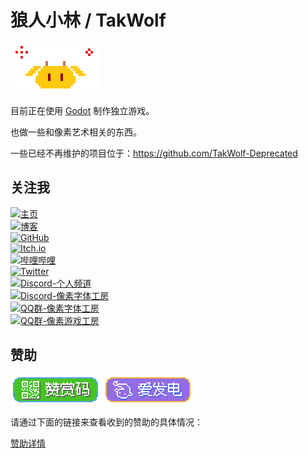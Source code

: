 # 狼人小林 / TakWolf 

![Logo](images/xiaoqiu@4x.gif)

目前正在使用 [Godot](https://godotengine.org) 制作独立游戏。

也做一些和像素艺术相关的东西。

一些已经不再维护的项目位于：https://github.com/TakWolf-Deprecated

## 关注我

[![主页](https://img.shields.io/badge/主页-takwolf.com-gold?style=for-the-badge)](https://takwolf.com)
<br>
[![博客](https://img.shields.io/badge/博客-blog.takwolf.com-orange?style=for-the-badge)](https://blog.takwolf.com)
<br>
[![GitHub](https://img.shields.io/badge/TakWolf-1F2328?logo=github&logoColor=white&style=for-the-badge)](https://github.com/TakWolf)
<br>
[![Itch.io](https://img.shields.io/badge/狼人小林-FF2449?logo=itch.io&logoColor=white&style=for-the-badge)](https://takwolf.itch.io)
<br>
[![哔哩哔哩](https://img.shields.io/badge/狼人小林-FF6699?logo=bilibili&logoColor=white&style=for-the-badge)](https://space.bilibili.com/445245)
<br>
[![Twitter](https://img.shields.io/badge/狼人小林-00ACEE?logo=twitter&logoColor=white&style=for-the-badge)](https://twitter.com/takgdx)
<br>
[![Discord-个人频道](https://img.shields.io/badge/狼人小林的地盘-4E5AF0?logo=discord&logoColor=white&style=for-the-badge)](https://discord.gg/9HY9WD4TRe)
<br>
[![Discord-像素字体工房](https://img.shields.io/badge/像素字体工房-4E5AF0?logo=discord&logoColor=white&style=for-the-badge)](https://discord.gg/3GKtPKtjdU)
<br>
[![QQ群-像素字体工房](https://img.shields.io/badge/QQ群-像素字体工房(302383204)-brightgreen?logo=tencentqq&logoColor=white&style=for-the-badge)](https://jq.qq.com/?_wv=1027&k=EXtKGHar)
<br>
[![QQ群-像素游戏工房](https://img.shields.io/badge/QQ群-像素游戏工房(367057366)-brightgreen?logo=tencentqq&logoColor=white&style=for-the-badge)](https://jq.qq.com/?_wv=1027&k=Z5pposJE)

## 赞助

[![赞赏码](images/badge-payqr@2x.png)](payment-qr-codes.md)
[![爱发电](images/badge-afdian@2x.png)](https://afdian.net/@takwolf)

请通过下面的链接来查看收到的赞助的具体情况：

[赞助详情](sponsors.md)
